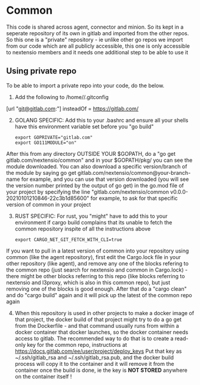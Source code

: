 # Common

This code is shared across agent, connector and minion. So its kept in a seperate repository of its own
in gitlab and imported from the other repos. So this one is a "private" repository - ie unlike other
go repos we import from our code which are all publicly accessible, this one is only accessible to 
nextensio members and it needs one additional step to be able to use it

## Using private repo

To be able to import a private repo into your code, do the below.

1. Add the following to /home/<you>/.gitconfig 

[url "git@gitlab.com:"]
    insteadOf = https://gitlab.com/

2. GOLANG SPECIFIC: Add this to your .bashrc and ensure all your shells have this environment variable set before you "go build"

    ```
    export GOPRIVATE="gitlab.com"
    export GO111MODULE="on"
    ```
After this from any directory OUTSIDE YOUR $GOPATH, do a "go get gitlab.com/nextensio/common" and in your 
$GOPATH/pkg/ you can see the module downloaded. You can also download a specific version/branch of the module
by saying go get gitlab.com/nextensio/common@your-branch-name for example, and you can use that version downloaded
(you will see the version number printed by the output of go get) in the go.mod file of your project by specifying
the line "gitlab.com/nextensio/common v0.0.0-20210101210846-22c3b1d85600" for example, to ask for that specific
version of common in your project


3. RUST SPECIFIC: For rust, you "might" have to add this to your environment if cargo build complains that its unable to 
fetch the common repository inspite of all the instructions above

    ```
    export CARGO_NET_GIT_FETCH_WITH_CLI=true
    ```
If you want to pull in a latest version of common into your repository using common (like the agent repository),
first edit the Cargo.lock file in your other repository (like agent), and remove any one of the blocks refering
to the common repo (just search for nextensio and common in Cargo.lock) - there might be other blocks referring
to this repo (like blocks referring to nextensio and l3proxy, which is also in this common repo), but just 
removing one of the blocks is good enough. After that do a "cargo clean" and do "cargo build" again and it
will pick up the latest of the common repo again


4. When this repository is used in other projects to make a docker image of that project, the docker build of 
that project might try to do a go get from the Dockerfile - and that command usually runs from within a docker
container that docker launches, so the docker container needs access to gitlab. The recommended way to do that
is to create a read-only key for the common repo, instructions at https://docs.gitlab.com/ee/user/project/deploy_keys
Put that key as ~/.ssh/gitlab_rsa and ~/.ssh/gitlab_rsa.pub, and the docker build process will copy it to the 
container and it will remove it from the container once the build is done, ie the key is **NOT STORED** 
anywhere on the container itself !
